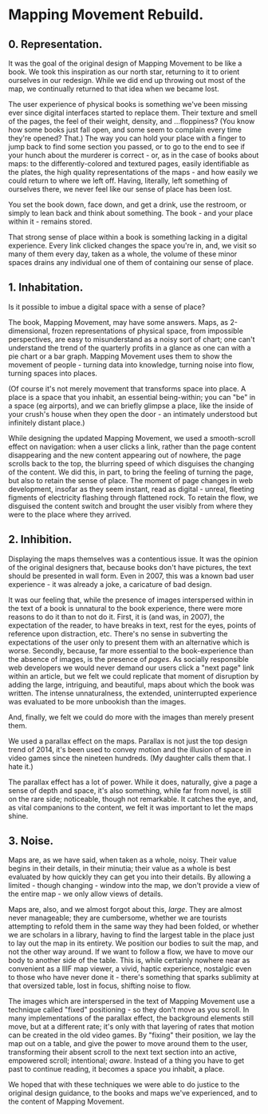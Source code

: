 # Mapping Movement Rebuild.

## 0. Representation.

It was the goal of the original design of Mapping Movement to be like a book. We took this inspiration as our north star, returning to it to orient ourselves in our redesign. While we did end up throwing out most of the map, we continually returned to that idea when we became lost.

The user experience of physical books is something we've been missing ever since digital interfaces started to replace them. Their texture and smell of the pages, the feel of their weight, density, and ...floppiness? (You know how some books just fall open, and some seem to complain every time they're opened? That.) The way you can hold your place with a finger to jump back to find some section you passed, or to go to the end to see if your hunch about the murderer is correct - or, as in the case of books about maps: to the differently-colored and textured pages, easily identifiable as the plates, the high quality representations of the maps - and how easily we could return to where we left off. Having, literally, left something of ourselves there, we never feel like our sense of place has been lost.

You set the book down, face down, and get a drink, use the restroom, or simply to lean back and think about something. The book - and your place within it - remains stored.

That strong sense of place within a book is something lacking in a digital experience. Every link clicked changes the space you're in, and, we visit so many of them every day, taken as a whole, the volume of these minor spaces drains any individual one of them of containing our sense of place.

## 1. Inhabitation.

Is it possible to imbue a digital space with a sense of place?

The book, Mapping Movement, may have some answers. Maps, as 2-dimensional, frozen representations of physical space, from impossible perspectives, are easy to misunderstand as a noisy sort of chart; one can't understand the trend of the quarterly profits in a glance as one can with a pie chart or a bar graph. Mapping Movement uses them to show the movement of people - turning data into knowledge, turning noise into flow, turning spaces into places.

(Of course it's not merely movement that transforms space into place. A place is a space that you inhabit, an essential being-within; you can "be" in a space (eg airports), and we can briefly glimpse a place, like the inside of your crush's house when they open the door - an intimately understood but infinitely distant place.)

While designing the updated Mapping Movement, we used a smooth-scroll effect on navigation: when a user clicks a link, rather than the page content disappearing and the new content appearing out of nowhere, the page scrolls back to the top, the blurring speed of which disguises the changing of the content. We did this, in part, to bring the feeling of turning the page, but also to retain the sense of place. The moment of page changes in web development, insofar as they seem instant, read as digital - unreal, fleeting figments of electricity flashing through flattened rock. To retain the flow, we disguised the content switch and brought the user visibly from where they were to the place where they arrived.

## 2. Inhibition.

Displaying the maps themselves was a contentious issue. It was the opinion of the original designers that, because books don't have pictures, the text should be presented in wall form. Even in 2007, this was a known bad user experience - it was already a joke, a caricature of bad design.

It was our feeling that, while the presence of images interspersed within in the text of a book is unnatural to the book experience, there were more reasons to do it than to not do it. First, it is (and was, in 2007), the expectation of the reader, to have breaks in text, rest for the eyes, points of reference upon distraction, etc. There's no sense in subverting the expectations of the user only to present them with an alternative which is worse. Secondly, because, far more essential to the book-experience than the absence of images, is the presence of _pages_. As socially responsible web developers we would never demand our users click a "next page" link within an article, but we felt we could replicate that moment of disruption by adding the large, intriguing, and beautiful, maps about which the book was written. The intense unnaturalness, the extended, uninterrupted experience was evaluated to be more unbookish than the images.

And, finally, we felt we could do more with the images than merely present them.

We used a parallax effect on the maps. Parallax is not just the top design trend of 2014, it's been used to convey motion and the illusion of space in video games since the nineteen hundreds. (My daughter calls them that. I hate it.)

The parallax effect has a lot of power. While it does, naturally, give a page a sense of depth and space, it's also something, while far from novel, is still on the rare side; noticeable, though not remarkable. It catches the eye, and, as vital companions to the content, we felt it was important to let the maps shine.

## 3. Noise.

Maps are, as we have said, when taken as a whole, noisy. Their value begins in their details, in their minutia; their value as a whole is best evaluated by how quickly they can get you into their details. By allowing a limited - though changing - window into the map, we don't provide a view of the entire map - we only allow views of details.

Maps are, also, and we almost forgot about this, _large_. They are almost never manageable; they are cumbersome, whether we are tourists attempting to refold them in the same way they had been folded, or whether we are scholars in a library, having to find the largest table in the place just to lay out the map in its entirety. We position our bodies to suit the map, and not the other way around. If we want to follow a flow, we have to move our body to another side of the table. This is, while certainly nowhere near as convenient as a IIIF map viewer, a vivid, haptic experience, nostalgic even to those who have never done it - there's something that sparks sublimity at that oversized table, lost in focus, shifting noise to flow.

The images which are interspersed in the text of Mapping Movement use a technique called "fixed" positioning - so they don't move as you scroll. In many implementations of the parallax effect, the background elements still move, but at a different rate; it's only with that layering of rates that motion can be created in the old video games. By "fixing" their position, we lay the map out on a table, and give the power to move around them to the user, transforming their absent scroll to the next text section into an active, empowered scroll; intentional; _aware_. Instead of a thing you have to get past to continue reading, it becomes a space you inhabit, a place.

We hoped that with these techniques we were able to do justice to the original design guidance, to the books and maps we've experienced, and to the content of Mapping Movement.
